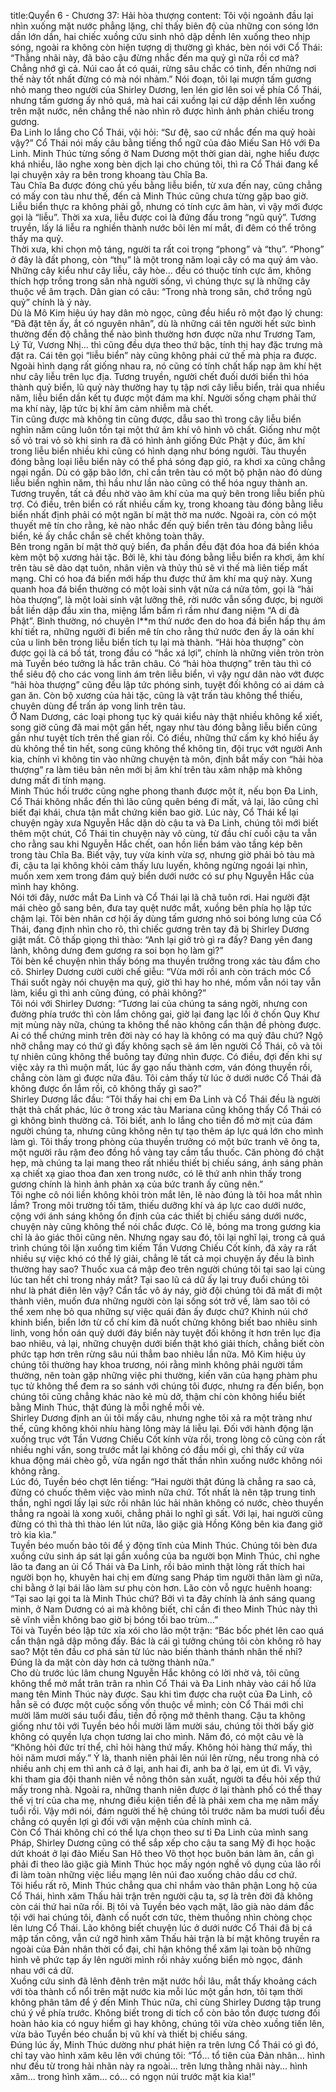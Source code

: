 title:Quyển 6 - Chương 37: Hải hòa thượng
content:
Tôi vội ngoảnh đầu lại nhìn xuống mặt nước phẳng lặng, chỉ thấy biên độ của những con sóng lớn dần lớn dần, hai chiếc xuồng cứu sinh nhỏ dập dềnh lên xuống theo nhịp sóng, ngoài ra không còn hiện tượng dị thường gì khác, bèn nói với Cổ Thái: “Thằng nhãi này, đã bảo cậu đừng nhắc đến ma quỷ gì nữa rồi cơ mà? Chẳng nhớ gì cả. Núi cao ắt có quái, rừng sâu chắc có tinh, đến những nơi thế này tốt nhất đừng có mà nói nhảm.” Nói đoạn, tôi lại mượn tấm gương nhỏ mang theo người của Shirley Dương, len lén giơ lên soi về phía Cổ Thái, nhưng tấm gương ấy nhỏ quá, mà hai cái xuồng lại cứ dập dềnh lên xuống trên mặt nước, nên chẳng thể nào nhìn rõ được hình ảnh phản chiếu trong gương.<br>Đa Linh lo lắng cho Cổ Thái, vội hỏi: “Sư đệ, sao cứ nhắc đến ma quỷ hoài vậy?” Cổ Thái nói mấy câu bằng tiếng thổ ngữ của đảo Miếu San Hô với Đa Linh. Minh Thúc từng sống ở Nam Dương một thời gian dài, nghe hiểu được khá nhiều, lão nghe xong bèn dịch lại cho chúng tôi, thì ra Cổ Thái đang kể lại chuyện xảy ra bên trong khoang tàu Chĩa Ba.<br>Tàu Chĩa Ba được đóng chủ yếu bằng liễu biển, từ xưa đến nay, cũng chẳng có mấy con tàu như thế, đến cả Minh Thúc cũng chưa từng gặp bao giờ. Liễu biển thực ra không phải gỗ, nhưng có tính cực âm hàn, vì vậy mới được gọi là “liễu”. Thời xa xưa, liễu được coi là đứng đầu trong “ngũ quỷ”. Tương truyền, lấy lá liễu ra nghiền thành nước bôi lên mí mắt, đi đêm có thể trông thấy ma quỷ.<br>Thời xưa, khi chọn mộ táng, người ta rất coi trọng “phong” và “thụ”. “Phong” ở đây là đất phong, còn “thụ” là một trong năm loại cây có ma quỷ ám vào. Những cây kiểu như cây liễu, cây hòe... đều có thuộc tính cực âm, không thích hợp trồng trong sân nhà người sống, vì chúng thực sự là những cây thuộc về âm trạch. Dân gian có câu: “Trong nhà trong sân, chớ trồng ngũ quỷ” chính là ý này.<br>Dù là Mô Kim hiệu úy hay dân mò ngọc, cũng đều hiểu rõ một đạo lý chung: “Đã đặt tên ấy, ắt có nguyên nhân”, dù là những cái tên người hết sức bình thường đến độ chẳng thể nào bình thường hơn được nữa như Trương Tam, Lý Tứ, Vương Nhị... thì cũng đều dựa theo thứ bậc, tính thị hay đặc trưng mà đặt ra. Cái tên gọi “liễu biển” này cũng không phải cứ thế mà phịa ra được. Ngoài hình dạng rất giống nhau ra, nó cũng có tính chất hấp nạp âm khí hệt như cây liễu trên lục địa. Tương truyền, người chết đuối dưới biển thì hóa thành quỷ biển, lũ quỷ này thường hay tụ tập nơi cây liễu biển, trải qua nhiều năm, liễu biển dần kết tụ được một đám ma khí. Người sống chạm phải thứ ma khí này, lập tức bị khí âm cảm nhiễm mà chết.<br>Tin cũng được mà không tin cũng được, dẫu sao thì trong cây liễu biển nghìn năm cũng luôn tồn tại một thứ âm khí vô hình vô chất. Giống như một số vỏ trai vỏ sò khi sinh ra đã có hình ảnh giống Đức Phật y đúc, âm khí trong liễu biển nhiều khi cũng có hình dạng như bóng người. Tàu thuyền đóng bằng loại liễu biển này có thể phá sóng đạp gió, ra khơi xa cũng chẳng ngại ngần. Dù có gặp bão lớn, chỉ cần trên tàu có một bộ phận nào đó dùng liễu biển nghìn năm, thì hầu như lần nào cũng có thể hóa nguy thành an. Tương truyền, tất cả đều nhờ vào âm khí của ma quỷ bên trong liễu biển phù trợ. Có điều, trên biển có rất nhiều cấm kỵ, trong khoang tàu đóng bằng liễu biển nhất định phải có một ngăn bí mật thờ ma nước. Ngoài ra, còn có một thuyết mê tín cho rằng, kẻ nào nhắc đến quỷ biển trên tàu đóng bằng liễu biển, kẻ ấy chắc chắn sẽ chết không toàn thây.<br>Bên trong ngăn bí mật thờ quỷ biển, đa phần đều đặt đóa hoa đá biển khóa kèm một bộ xương hải tặc. Bởi lẽ, khi tàu đóng bằng liễu biển ra khơi, âm khí trên tàu sẽ dào dạt tuôn, nhân viên và thủy thủ sẽ vì thế mà liên tiếp mất mạng. Chỉ có hoa đá biển mới hấp thu được thứ âm khí ma quỷ này. Xung quanh hoa đá biển thường có một loài sinh vật nửa cá nửa tôm, gọi là “hải hòa thượng”, là một loài sinh vật lưỡng thê, rời nước vẫn sống được, bị người bắt liền dập đầu xin tha, miệng lẩm bẩm rì rầm như đang niệm “A di đà Phật”. Bình thường, nó chuyên l**m thứ nước đen do hoa đá biển hấp thụ ám khí tiết ra, những người đi biển mê tín cho rằng thứ nước đen ấy là oán khí của u linh bên trong liễu biển tích tụ lại mà thành. “Hải hòa thượng” còn được gọi là cá bồ tát, trong đầu có “hắc xá lợi”, chính là những viên tròn tròn mà Tuyền béo tưởng là hắc trân châu. Có “hải hòa thượng” trên tàu thì có thể siêu độ cho các vong linh ám trên liễu biển, vì vậy ngư dân nào vớt được “hải hòa thượng” cũng đều lập tức phóng sinh, tuyệt đối không có ai dám cả gan ăn. Còn bộ xương của hải tặc, cũng là vật trấn tàu không thể thiếu, chuyên dùng để trấn áp vong linh trên tàu.<br>Ở Nam Dương, các loại phong tục kỳ quái kiểu này thật nhiều không kể xiết, song giờ cũng đã mai một gần hết, ngay như tàu đóng bằng liễu biển cũng gần như tuyệt tích trên thế gian rồi. Có điều, những thứ cấm kỵ khó hiểu ấy dù không thể tin hết, song cũng không thể không tin, đội trục vớt người Anh kia, chính vì không tin vào những chuyện tà môn, định bắt mấy con “hải hòa thượng” ra làm tiêu bản nên mới bị âm khí trên tàu xâm nhập mà không dưng mất đi tính mạng.<br>Minh Thúc hồi trước cũng nghe phong thanh được một ít, nếu bọn Đa Linh, Cổ Thái không nhắc đến thì lão cũng quên béng đi mất, vả lại, lão cũng chỉ biết đại khái, chưa tận mắt chứng kiến bao giờ. Lúc này, Cổ Thái kể lại chuyện ngày xưa Nguyễn Hắc dặn dò cậu ta và Đa Linh, chúng tôi mới biết thêm một chút, Cổ Thái tin chuyện này vô cùng, từ đầu chí cuối cậu ta vẫn cho rằng sau khi Nguyễn Hắc chết, oan hồn liền bám vào tầng kép bên trong tàu Chĩa Ba. Biết vậy, tuy vừa kinh vừa sợ, nhưng giờ phải bỏ tàu mà đi, cậu ta lại không khỏi cảm thấy lưu luyến, không ngừng ngoái lại nhìn, muốn xem xem trong đám quỷ biển dưới nước có sư phụ Nguyễn Hắc của mình hay không.<br>Nói tới đây, nước mắt Đa Linh và Cổ Thái lại lã chã tuôn rơi. Hai người đặt mái chèo gỗ sang bên, đưa tay quệt nước mắt, xuồng bên phía họ lập tức chậm lại. Tôi bèn nhân cơ hội ấy dùng tấm gương nhỏ soi bóng lưng của Cổ Thái, đang định nhìn cho rõ, thì chiếc gương trên tay đã bị Shirley Dương giật mất. Cô thấp giọng thì thào: “Anh lại giở trò gì ra đấy? Đang yên đang lành, không dưng đem gương ra soi bọn họ làm gì?”<br>Tôi bèn kể chuyện nhìn thấy bóng ma thuyền trưởng trong xác tàu đắm cho cô. Shirley Dương cười cười chế giễu: “Vừa mới rồi anh còn trách móc Cổ Thái suốt ngày nói chuyện ma quỷ, giờ thì hay ho nhé, mồm vẫn nói tay vẫn làm, kiểu gì thì anh cũng đúng, có phải không?”<br>Tôi nói với Shirley Dương: “Tương lai của chúng ta sáng ngời, nhưng con đường phía trước thì còn lắm chông gai, giờ lại đang lạc lối ở chốn Quy Khư mịt mùng này nữa, chúng ta không thể nào không cẩn thận đề phòng được. Ai có thể chứng minh trên đời này có hay là không có ma quỷ đâu chứ? Ngộ nhỡ chẳng may có thứ gì đấy không sạch sẽ ám lên người Cổ Thái, cô và tôi tự nhiên cũng không thể buông tay đứng nhìn được. Có điều, đợi đến khi sự việc xảy ra thì muộn mất, lúc ấy gạo nấu thành cơm, ván đóng thuyền rồi, chẳng còn làm gì được nữa đâu. Tôi cảm thấy từ lúc ở dưới nước Cổ Thái đã không được ổn lắm rồi, cô không thấy gì sao?”<br>Shirley Dương lắc đầu: “Tôi thấy hai chị em Đa Linh và Cổ Thái đều là người thật thà chất phác, lúc ở trong xác tàu Mariana cũng không thấy Cổ Thái có gì không bình thường cả. Tôi biết, anh lo lắng cho tiền đồ mờ mịt của đám người chúng ta, nhưng cũng không nên tự tạo thêm áp lực quá lớn cho mình làm gì. Tôi thấy trong phòng của thuyền trưởng có một bức tranh vẽ ông ta, một người râu rậm đeo đồng hồ vàng tay cầm tẩu thuốc. Căn phòng đó chật hẹp, mà chúng ta lại mang theo rất nhiều thiết bị chiếu sáng, ánh sáng phản xạ chiết xạ giao thoa đan xen trong nước, có lẽ thứ anh nhìn thấy trong gương chính là hình ảnh phản xạ của bức tranh ấy cũng nên.”<br>Tôi nghe cô nói liền không khỏi tròn mắt lên, lẽ nào đúng là tôi hoa mắt nhìn lầm? Trong môi trường tối tăm, thiếu dưỡng khí và áp lực cao dưới nước, cộng với ánh sáng không ổn định của các thiết bị chiếu sáng dưới nước, chuyện này cũng không thể nói chắc được. Có lẽ, bóng ma trong gương kia chỉ là ảo giác thôi cũng nên. Nhưng ngay sau đó, tôi lại nghĩ lại, trong cả quá trình chúng tôi lặn xuống tìm kiếm Tần Vương Chiếu Cốt kính, đã xảy ra rất nhiều sự việc khó có thể lý giải, chẳng lẽ tất cả mọi chuyện ấy đều là bình thường hay sao? Thuốc xua cá mập đeo trên người chúng tôi tại sao lại cùng lúc tan hết chỉ trong nháy mắt? Tại sao lũ cá dữ ấy lại truy đuổi chúng tôi như là phát điên lên vậy? Cẩn tắc vô áy náy, giờ đội chúng tôi đã mất đi một thành viên, muốn đưa những người còn lại sống sót trở về, làm sao tôi có thể xem nhẹ bỏ qua những sự việc quái đản ấy được chứ? Khinh núi chớ khinh biển, biển lớn từ cổ chí kim đã nuốt chửng không biết bao nhiêu sinh linh, vong hồn oán quỷ dưới đáy biển này tuyệt đối không ít hơn trên lục địa bao nhiêu, vả lại, những chuyện dưới biển thật khó giải thích, chẳng biết còn phức tạp hơn trên rừng sâu núi thẳm bao nhiêu lần nữa. Mô Kim hiệu úy chúng tôi thường hay khoa trương, nói rằng mình không phải người tầm thường, nên toàn gặp những việc phi thường, kiến văn của hạng phàm phu tục tử không thể đem ra so sánh với chúng tôi được, nhưng ra đến biển, bọn chúng tôi cũng chẳng khác nào kẻ mù dở, thậm chí còn không hiểu biết bằng Minh Thúc, thật đúng là mỗi nghề mỗi vẻ.<br>Shirley Dương định an ủi tôi mấy câu, nhưng nghe tôi xả ra một tràng như thế, cũng không khỏi nhíu hàng lông mày lá liễu lại. Đối với hành động lặn xuống trục vớt Tần Vương Chiếu Cốt kính vừa rồi, trong lòng cô cũng còn rất nhiều nghi vấn, song trước mắt lại không có đầu mối gì, chỉ thấy cứ vừa khua động mái chèo gỗ, vừa ngẩn ngơ thất thần nhìn xuống nước không nói không rằng.<br>Lúc đó, Tuyền béo chợt lên tiếng: “Hai người thật đúng là chẳng ra sao cả, đừng có chuốc thêm việc vào mình nữa chứ. Tốt nhất là nên tập trung tinh thần, nghỉ ngơi lấy lại sức rồi nhân lúc hải nhãn không có nước, chèo thuyền thẳng ra ngoài là xong xuôi, chẳng phải lo nghĩ gì sất. Với lại, hai người cũng đừng có thì thà thì thào lén lút nữa, lão giặc già Hồng Kông bên kia đang giở trò kia kìa.”<br>Tuyền béo muốn bảo tôi để ý động tĩnh của Minh Thúc. Chúng tôi bèn đưa xuồng cứu sinh áp sát lại gần xuồng của ba người bọn Minh Thúc, chỉ nghe lão ta đang an ủi Cổ Thái và Đa Linh, rồi bảo mình thật lòng rất thích hai người bọn họ, khuyên hai chị em đừng sang Pháp tìm người thân làm gì nữa, chi bằng ở lại bái lão làm sư phụ còn hơn. Lão còn vỗ ngực huênh hoang: “Tại sao lại gọi ta là Minh Thúc chứ? Bởi vì ta đây chính là ánh sáng quang minh, ở Nam Dương có ai mà không biết, chỉ cần đi theo Minh Thúc này thì sẽ vĩnh viễn không bao giờ bị bóng tối bao trùm…”<br>Tôi và Tuyền béo lập tức xỉa xói cho lão một trận: “Bác bốc phét lên cao quá cẩn thận ngã dập mông đấy. Bác là cái gì tưởng chúng tôi còn không rõ hay sao? Một tên đầu cơ phá sản từ lúc nào biến thành thánh nhân thế nhỉ? Đúng là da mặt còn dày hơn cả tường thành nữa.”<br>Cho dù trước lúc lâm chung Nguyễn Hắc không có lời nhờ vả, tôi cũng không thể mở mắt trân trân ra nhìn Cổ Thái và Đa Linh nhảy vào cái hố lửa mang tên Minh Thúc này được. Sau khi tìm được cha ruột của Đa Linh, cô hẳn sẽ có được một cuộc sống vốn thuộc về mình; còn Cổ Thái mới chỉ mười lăm mười sáu tuổi đầu, tiền đồ rộng mở thênh thang. Cậu ta không giống như tôi với Tuyền béo hồi mười lăm mười sáu, chúng tôi thời bấy giờ không có quyền lựa chọn tương lai cho mình. Năm đó, có một câu vè là “Không hỏi đức trí thể, chỉ hỏi hàng thứ mấy. Không hỏi hàng thứ mấy, thì hỏi năm mươi mấy.” Ý là, thanh niên phải lên núi lên rừng, nếu trong nhà có nhiều anh chị em thì anh cả ở lại, anh hai đi, anh ba ở lại, em út đi. Vì vậy, khi tham gia đội thanh niên về nông thôn sản xuất, người ta đều hỏi xếp thứ mấy trong nhà. Ngoài ra, những thanh niên được ở lại thành phố có thể thay thế vị trí của cha mẹ, nhưng điều kiện tiền đề là phải xem cha mẹ năm mấy tuổi rồi. Vậy mới nói, đám người thế hệ chúng tôi trước năm ba mươi tuổi đều chẳng có quyền lợi gì đối với vận mệnh của chính mình cả.<br>Còn Cổ Thái không chỉ có thể lựa chọn theo sư tỉ Đa Linh của mình sang Pháp, Shirley Dương cũng có thể sắp xếp cho cậu ta sang Mỹ đi học hoặc dứt khoát ở lại đảo Miếu San Hô theo Võ thọt học buôn bán làm ăn, cần gì phải đi theo lão giặc già Minh Thúc học mấy ngón nghề vô dụng của lão rồi đi làm toàn những việc liều mạng lên núi đao xuống chảo dầu cơ chứ.<br>Tôi hiểu rất rõ, Minh Thúc chẳng qua chỉ nhắm vào thân phận Long hộ của Cổ Thái, hình xăm Thấu hải trận trên người cậu ta, sợ là trên đời đã không còn cái thứ hai nữa rồi. Bị tôi và Tuyền béo vạch mặt, lão già nào dám đắc tội với hai chúng tôi, đành cố nuốt cơn tức, thèm thuồng nhìn chòng chọc lên lưng Cổ Thái. Lão không biết chuyện lúc ở dưới nước Cổ Thái đã bị cá mập tấn công, vẫn cứ ngỡ hình xăm Thấu hải trận là bí mật không truyền ra ngoài của Đản nhân thời cổ đại, chỉ hận không thể xăm lại toàn bộ những hình vẽ phức tạp ấy lên người mình rồi nhảy xuống biển mò ngọc, đánh nhau với cá dữ. <br>Xuồng cứu sinh đã lênh đênh trên mặt nước hồi lâu, mắt thấy khoảng cách với tòa thành cổ nổi trên mặt nước kia mỗi lúc một gần hơn, tôi tạm thời không phân tâm để ý đến Minh Thúc nữa, chỉ cùng Shirley Dương tập trung chú ý về phía trước. Không biết trong di tích cổ còn bảo tồn được tương đối hoàn hảo kia có nguy hiểm gì hay không, chúng tôi vừa chèo xuồng tiến lên, vừa bảo Tuyền béo chuẩn bị vũ khí và thiết bị chiếu sáng.<br>Đúng lúc ấy, Minh Thúc dường như phát hiện ra trên lưng Cổ Thái có gì đó, chỉ tay vào hình xăm kêu lên với chúng tôi: “Tổ... tổ tiên của Đản nhân... hình như đều từ trong hải nhãn này ra ngoài... trên lưng thằng nhãi này... hình xăm... trong hình xăm... có... có ngọn núi trước mặt kia kìa!”